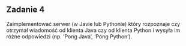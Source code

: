 ## Zadanie 4

Zaimplementować serwer (w Javie lub
Pythonie) który rozpoznaje czy otrzymał
wiadomość od klienta Java czy od klienta
Python i wysyła im różne odpowiedzi (np.
‘Pong Java’, ‘Pong Python’).